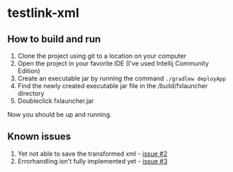 # testlink-xml

## How to build and run

1. Clone the project using git to a location on your computer
2. Open the project in your favorite IDE (I've used Intellij Community Edition)
3. Create an executable jar by running the command `./gradlew deployApp`
4. Find the newly created executable jar file in the <projectlocation>/build/fxlauncher directory
5. Doubleclick fxlauncher.jar

Now you should be up and running.

## Known issues

1. Yet not able to save the transformed xml - [issue #2](https://github.com/bohsen/testlink-xml/issues/2)
2. Errorhandling isn't fully implemented yet - [issue #3](https://github.com/bohsen/testlink-xml/issues/3)